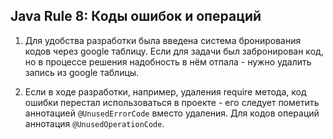## Java Rule 8: Коды ошибок и операций

1. Для удобства разработки была введена система бронирования кодов через google таблицу.
Если для задачи был забронирован код, но в процессе решения надобность в нём отпала - нужно удалить 
запись из google таблицы.

2. Если в ходе разработки, например, удаления require метода, код ошибки перестал использоваться
в проекте - его следует пометить аннотацией `@UnusedErrorCode` вместо удаления.
Для кодов операций аннотация `@UnusedOperationCode`.
